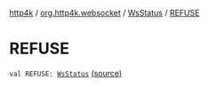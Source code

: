 [http4k](../../index.md) / [org.http4k.websocket](../index.md) / [WsStatus](index.md) / [REFUSE](./-r-e-f-u-s-e.md)

# REFUSE

`val REFUSE: `[`WsStatus`](index.md) [(source)](https://github.com/http4k/http4k/blob/master/http4k-core/src/main/kotlin/org/http4k/websocket/WsStatus.kt#L8)